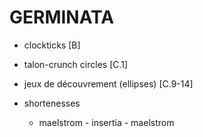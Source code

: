 GERMINATA
=========

* clockticks [B]

* talon-crunch circles [C.1]

* jeux de découvrement (ellipses) [C.9-14]

* shortenesses

    * maelstrom - insertia - maelstrom
